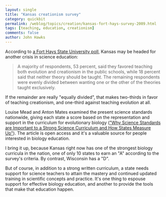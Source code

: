 ```yaml
---
layout: single 
title: "Kansas creationism survey" 
category: quickbit
permalink: /weblog/topics/creation/kansas-fort-hays-survey-2009.html
tags: [teaching, education, creationism] 
comments: false 
author: John Hawks 
---
```


According to <a href="http://www.wibw.com/diversions/headlines/64387042.html">a Fort Hays State University poll</a>, Kansas may be headed for another crisis in science education:

<blockquote>A majority of respondents, 53 percent, said they favored teaching both evolution and creationism in the public schools, while 18 percent said that neither theory should be taught. The remaining respondents were evenly divided between wanting one or the other of the theories taught exclusively.</blockquote>

If the remainder are really "equally divided", that makes two-thirds in favor of teaching creationism, and one-third against teaching evolution at all. 

Louise Mead and Anton Mates examined the present science standards nationwide, giving each state a score based on the representation and support in the curriculum for evolutionary biology (<a href="http://dx.doi.org/10.1007/s12052-009-0155-y">"Why Science Standards are Important to a Strong Science Curriculum and How States Measure Up"</a>). The article is open access and it's a valuable source for people interested in biology education. 

I bring it up, because Kansas right now has one of the strongest biology curricula in the nation, one of only 10 states to earn an "A" according to the survey's criteria. By contrast, Wisconsin has a "D". 

But of course, in addition to a strong written curriculum, a state needs support for science teachers to attain the mastery and continued updated training in scientific concepts and practice. It's one thing to espouse support for effective biology education, and another to provide the tools that make that education happen. 



